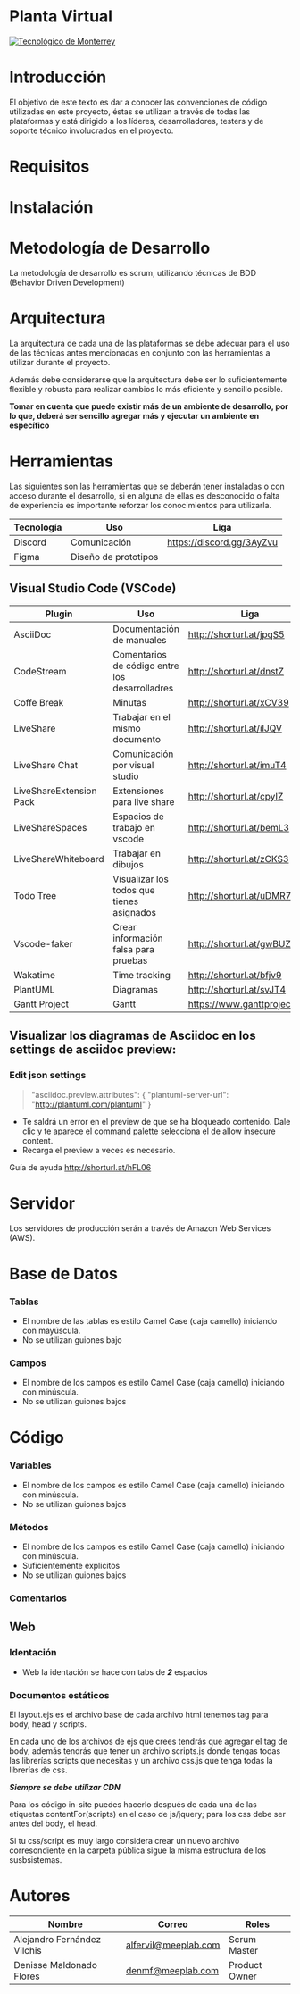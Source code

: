 # Planta Virtual

[![Tecnológico de Monterrey](https://i.pinimg.com/originals/52/9d/ba/529dba25b1b6b5dfc697b90a08c3cf9a.png)](https://tec.mx/es/queretaro)

# Introducción 
El objetivo de este texto es dar a conocer las convenciones de código utilizadas en este proyecto, éstas se utilizan a través de todas las plataformas y está dirigido a los líderes, desarrolladores, testers y de soporte técnico involucrados en el proyecto.

# Requisitos 


# Instalación 


# Metodología de Desarrollo
La metodología de desarrollo es scrum, utilizando técnicas de BDD (Behavior Driven Development)

# Arquitectura 
La arquitectura de cada una de las plataformas se debe adecuar para el uso de las técnicas antes mencionadas en conjunto con las herramientas a utilizar durante el proyecto. 

Además debe considerarse que la arquitectura debe ser lo suficientemente flexible y robusta para realizar cambios lo más eficiente y sencillo posible.

**Tomar en cuenta que puede existir más de un ambiente de desarrollo, por lo que, deberá ser sencillo agregar más y ejecutar un ambiente en específico**

# Herramientas 
Las siguientes son las herramientas que se deberán tener instaladas o con acceso durante el desarrollo, si en alguna de ellas es desconocido o falta de experiencia es importante reforzar los conocimientos para utilizarla.

| Tecnología | Uso | Liga |
| ------ | ------ | ------ |
| Discord | Comunicación | https://discord.gg/3AyZvu
| Figma | Diseño de prototipos | 

## Visual Studio Code (VSCode) 
| Plugin | Uso | Liga |
| ------ | ------ | ------ |
| AsciiDoc | Documentación de manuales |  http://shorturl.at/jpqS5
| CodeStream | Comentarios de código entre los desarrolladres | http://shorturl.at/dnstZ
| Coffe Break | Minutas | http://shorturl.at/xCV39
| LiveShare | Trabajar en el mismo documento | http://shorturl.at/ilJQV
| LiveShare Chat | Comunicación por visual studio | http://shorturl.at/imuT4
| LiveShareExtension Pack | Extensiones para live share | http://shorturl.at/cpyIZ
| LiveShareSpaces | Espacios de trabajo en vscode | http://shorturl.at/bemL3
| LiveShareWhiteboard | Trabajar en dibujos | http://shorturl.at/zCKS3
| Todo Tree | Visualizar los todos que tienes asignados | http://shorturl.at/uDMR7
| Vscode-faker | Crear información falsa para pruebas | http://shorturl.at/gwBUZ
| Wakatime | Time tracking | http://shorturl.at/bfjv9
| PlantUML | Diagramas | http://shorturl.at/svJT4
| Gantt Project | Gantt | https://www.ganttproject.biz/
 
## Visualizar los diagramas de Asciidoc en los settings de asciidoc preview:
### Edit json settings

> "asciidoc.preview.attributes": {
   >"plantuml-server-url": "http://plantuml.com/plantuml"
>}
    
- Te saldrá un error en el preview de que se ha bloqueado contenido. Dale clic y te aparece el command palette selecciona el de allow insecure content.
- Recarga el preview a veces es necesario.

Guía de ayuda http://shorturl.at/hFL06

# Servidor 
Los servidores de producción serán a través de Amazon Web Services (AWS).

# Base de Datos
### Tablas
- El nombre de las tablas es estilo Camel Case (caja camello) iniciando con mayúscula.
- No se utilizan guiones bajo

### Campos
- El nombre de los campos es estilo Camel Case (caja camello) iniciando con minúscula. 
- No se utilizan guiones bajos

# Código
### Variables
- El nombre de los campos es estilo Camel Case (caja camello) iniciando con minúscula. 
- No se utilizan guiones bajos

### Métodos
- El nombre de los campos es estilo Camel Case (caja camello) iniciando con minúscula. 
- Suficientemente explicitos
- No se utilizan guiones bajos

### Comentarios

## Web
### Identación
- Web la identación se hace con tabs de ***2*** espacios

### Documentos estáticos
El layout.ejs es el archivo base de cada archivo html tenemos tag para body, head y scripts.

En cada uno de los archivos de ejs que crees tendrás que agregar el tag de body, además tendrás que tener un archivo scripts.js donde tengas todas las librerías scripts que necesitas y un archivo css.js que tenga todas la librerías de css. 

***Siempre se debe utilizar CDN***

Para los código in-site puedes hacerlo después de cada una de las etiquetas contentFor(scripts) en el caso de js/jquery; para los css debe ser antes del body, el head. 

Si tu css/script es muy largo considera crear un nuevo archivo corresondiente en la carpeta pública sigue la misma estructura de los susbsistemas. 

# Autores
| Nombre | Correo | Roles |
|------|------|------
| Alejandro Fernández Vilchis | alfervil@meeplab.com | Scrum Master |
| Denisse Maldonado Flores | denmf@meeplab.com | Product Owner |